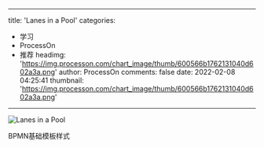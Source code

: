 
---
title: 'Lanes in a Pool'
categories: 
 - 学习
 - ProcessOn
 - 推荐
headimg: 'https://img.processon.com/chart_image/thumb/600566b1762131040d602a3a.png'
author: ProcessOn
comments: false
date: 2022-02-08 04:25:41
thumbnail: 'https://img.processon.com/chart_image/thumb/600566b1762131040d602a3a.png'
---

<div>   
<img class="thumb" alt="Lanes in a Pool" src="https://img.processon.com/chart_image/thumb/600566b1762131040d602a3a.png" referrerpolicy="no-referrer">
<p>BPMN基础模板样式</p>  
</div>
            